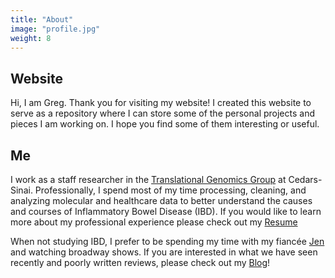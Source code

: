 ```yaml
---
title: "About"
image: "profile.jpg"
weight: 8
---
```


## Website
Hi, I am Greg. Thank you for visiting my website! I created this website to serve as a repository where I can store some of the personal projects and pieces I am working on. I hope you find some of them interesting or useful.

## Me
I work as a staff researcher in the [Translational Genomics Group](https://www.cedars-sinai.edu/Research/Research-Labs/McGovern-Lab/) at Cedars-Sinai. Professionally, I spend most of my time processing, cleaning, and analyzing molecular and healthcare data to better understand the causes and courses of Inflammatory Bowel Disease (IBD). If you would like to learn more about my professional experience please check out my [Resume](/resume/)

When not studying IBD, I prefer to be spending my time with my fiancée [Jen](https://www.duggiesbakes.com/about/) and watching broadway shows. If you are interested in what we have seen recently and poorly written reviews, please check out my [Blog](/blog/)!